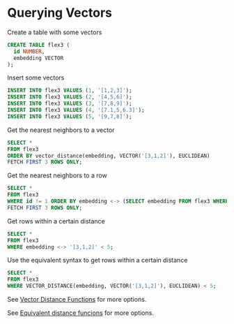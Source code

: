 # Querying Vectors

Create a table with some vectors

```SQL
CREATE TABLE flex3 (
  id NUMBER,
  embedding VECTOR
);
```
  
Insert some vectors

```SQL
INSERT INTO flex3 VALUES (1, '[1,2,3]');
INSERT INTO flex3 VALUES (2, '[4,5,6]');
INSERT INTO flex3 VALUES (3, '[7,8,9]');
INSERT INTO flex3 VALUES (4, '[7.1,5,6.3]');
INSERT INTO flex3 VALUES (5, '[9,7,8]');
```

Get the nearest neighbors to a vector

```SQL
SELECT *
FROM flex3
ORDER BY vector_distance(embedding, VECTOR('[3,1,2]'), EUCLIDEAN)
FETCH FIRST 3 ROWS ONLY;
```

Get the nearest neighbors to a row

```SQL
SELECT *
FROM flex3
WHERE id != 1 ORDER BY embedding <-> (SELECT embedding FROM flex3 WHERE id = 1)
FETCH FIRST 3 ROWS ONLY;
```

Get rows within a certain distance

```SQL
SELECT * 
FROM flex3
WHERE embedding <-> '[3,1,2]' < 5;
```

Use the equivalent syntax to get rows within a certain distance
```SQL
SELECT * 
FROM flex3
WHERE VECTOR_DISTANCE(embedding, VECTOR('[3,1,2]'), EUCLIDEAN) < 5;
```


See [Vector Distance Functions](Vector%20Distance%20Functions.md) for more options.

See [Equivalent distance funcions](Equivalent%20Distance%20Functions.md) for more options.
